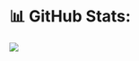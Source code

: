 # 📊 GitHub Stats:
![](https://github-readme-streak-stats.herokuapp.com/?user=KasperBaun&theme=dark&hide_border=false)<br/>
